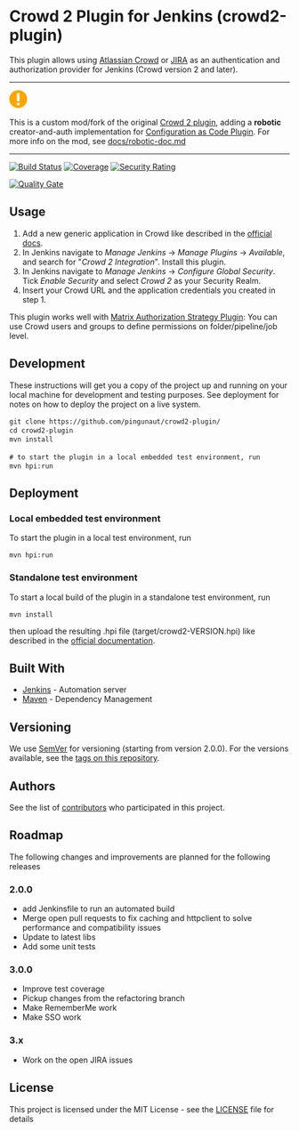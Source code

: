 # Crowd 2 Plugin for Jenkins (crowd2-plugin)

This plugin allows using [Atlassian Crowd](https://www.atlassian.com/software/crowd) or [JIRA](https://www.atlassian.com/software/jira) as an authentication and authorization provider for Jenkins (Crowd version 2 and later). 

---

![Notice](docs/img/warning-circle-orange-32.png)

This is a custom mod/fork of the original [Crowd 2 plugin](https://github.com/jenkinsci/crowd2-plugin),
adding a **robotic** creator-and-auth implementation for [Configuration as Code Plugin](https://github.com/jenkinsci/configuration-as-code-plugin).
For more info on the mod, see [docs/robotic-doc.md](docs/robotic-doc.md)

---

[![Build Status](https://ci.jenkins.io/buildStatus/icon?job=Plugins/crowd2-plugin/master)](https://ci.jenkins.io/job/Plugins/job/crowd2-plugin/job/master/)
[![Coverage](https://sonarcloud.io/api/project_badges/measure?project=jenkins-crowd2-plugin&metric=coverage)](https://sonarcloud.io/dashboard?id=jenkins-crowd2-plugin)
[![Security Rating](https://sonarcloud.io/api/project_badges/measure?project=jenkins-crowd2-plugin&metric=security_rating)](https://sonarcloud.io/dashboard?id=jenkins-crowd2-plugin)

[![Quality Gate](https://sonarcloud.io/api/project_badges/quality_gate?project=jenkins-crowd2-plugin)](https://sonarcloud.io/dashboard?id=jenkins-crowd2-plugin)

## Usage

1. Add a new generic application in Crowd like described in the [official docs](https://confluence.atlassian.com/crowd/adding-an-application-18579591.html#AddinganApplication-UsingCrowd's'AddApplication'Wizard).
2. In Jenkins navigate to *Manage Jenkins* -> *Manage Plugins* -> *Available*, and search for "*Crowd 2 Integration*". Install this plugin.
3. In Jenkins navigate to *Manage Jenkins* -> *Configure Global Security*. Tick *Enable Security* and select *Crowd 2* as your Security Realm.
4. Insert your Crowd URL and the application credentials you created in step 1.

This plugin works well with [Matrix Authorization Strategy Plugin](https://plugins.jenkins.io/matrix-auth):
You can use Crowd users and groups to define permissions on folder/pipeline/job level.

## Development

These instructions will get you a copy of the project up and running on your local machine for development and testing purposes. See deployment for notes on how to deploy the project on a live system.

```
git clone https://github.com/pingunaut/crowd2-plugin/
cd crowd2-plugin
mvn install

# to start the plugin in a local embedded test environment, run
mvn hpi:run
```

## Deployment

### Local embedded test environment

To start the plugin in a local test environment, run
```
mvn hpi:run
```

### Standalone test environment

To start a local build of the plugin in a standalone test environment, run
```
mvn install
```
then upload the resulting .hpi file (target/crowd2-VERSION.hpi) like described in the [official documentation](https://jenkins.io/doc/book/managing/plugins/#advanced-installation).

## Built With

* [Jenkins](https://jenkins.io/) - Automation server
* [Maven](https://maven.apache.org/) - Dependency Management

## Versioning

We use [SemVer](http://semver.org/) for versioning (starting from version 2.0.0). For the versions available, see the [tags on this repository](https://github.com/pingunaut/crowd2-plugin/tags). 

## Authors

See the list of [contributors](https://github.com/jenkinsci/crowd2-plugin/contributors) who participated in this project.

## Roadmap

The following changes and improvements are planned for the following releases

### 2.0.0

* add Jenkinsfile to run an automated build
* Merge open pull requests to fix caching and httpclient to solve performance and compatibility issues
* Update to latest libs
* Add some unit tests

### 3.0.0

* Improve test coverage
* Pickup changes from the refactoring branch
* Make RememberMe work
* Make SSO work

### 3.x

* Work on the open JIRA issues
 
## License

This project is licensed under the MIT License - see the [LICENSE](LICENSE) file for details
